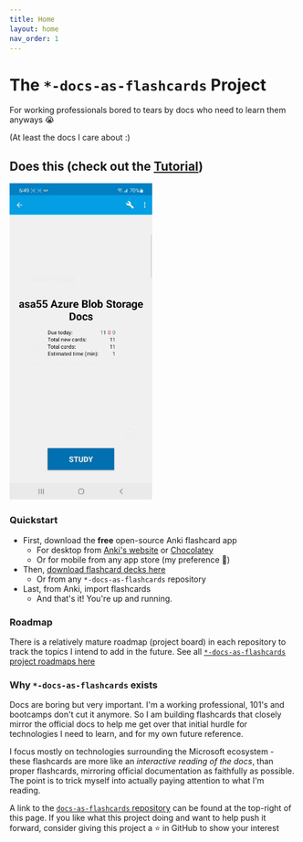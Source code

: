 ```yaml
---
title: Home
layout: home
nav_order: 1
---
```


# The `*-docs-as-flashcards` Project

For working professionals bored to tears by docs who need to learn them anyways 😭

(At least the docs I care about :)

## Does this (check out the [Tutorial](./tutorial))

<img src="./docs/5.gif" width="250">


### Quickstart

- First, download the **free** open-source Anki flashcard app
  - For desktop from [Anki's website](https://apps.ankiweb.net/) or [Chocolatey](https://community.chocolatey.org/packages/anki/)
  - Or for mobile from any app store (my preference 🤠)
- Then, [download flashcard decks here](./docs/downloads)
  - Or from any `*-docs-as-flashcards` repository
- Last, from Anki, import flashcards
  - And that's it! You're up and running.

### Roadmap

There is a relatively mature roadmap (project board) in each repository to track the topics I intend to add in the future.  See all [`*-docs-as-flashcards` project roadmaps here](https://github.com/asa55/docs-as-flashcards/projects?query=is%3Aopen)

### Why `*-docs-as-flashcards` exists

Docs are boring but very important. I'm a working professional, 101's and bootcamps don't cut it anymore. So I am building flashcards that closely mirror the official docs to help me get over that initial hurdle for technologies I need to learn, and for my own future reference.

I focus mostly on technologies surrounding the Microsoft ecosystem - these flashcards are more like an _interactive reading of the docs_, than proper flashcards, mirroring official documentation as faithfully as possible. The point is to trick myself into actually paying attention to what I'm reading.

A link to the [`docs-as-flashcards` repository](https://github.com/asa55/docs-as-flashcards) can be found at the top-right of this page. If you like what this project doing and want to help push it forward, consider giving this project a ⭐ in GitHub to show your interest
